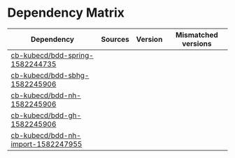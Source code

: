 # Dependency Matrix

Dependency | Sources | Version | Mismatched versions
---------- | ------- | ------- | -------------------
[cb-kubecd/bdd-spring-1582244735](https://github.com/cb-kubecd/bdd-spring-1582244735.git) |  | []() | 
[cb-kubecd/bdd-sbhg-1582245906](https://github.com/cb-kubecd/bdd-sbhg-1582245906.git) |  | []() | 
[cb-kubecd/bdd-nh-1582245906](https://github.com/cb-kubecd/bdd-nh-1582245906.git) |  | []() | 
[cb-kubecd/bdd-gh-1582245906](https://github.com/cb-kubecd/bdd-gh-1582245906.git) |  | []() | 
[cb-kubecd/bdd-nh-import-1582247955](https://github.com/cb-kubecd/bdd-nh-import-1582247955.git) |  | []() | 
